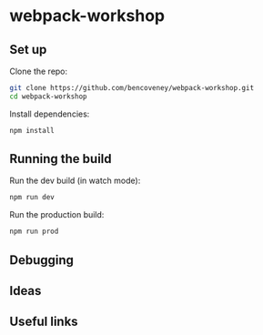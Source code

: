 # webpack-workshop

## Set up

Clone the repo:

```bash
git clone https://github.com/bencoveney/webpack-workshop.git
cd webpack-workshop
```

Install dependencies:

```bash
npm install
```

## Running the build

Run the dev build (in watch mode):

```bash
npm run dev
```

Run the production build:

```bash
npm run prod
```

## Debugging



## Ideas



## Useful links


